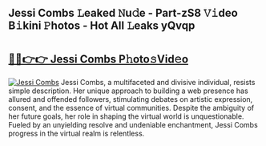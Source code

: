 ## Jessi Combs 𝙻eaked 𝙽u𝚍e - Part-zS8 𝚅𝚒deo B𝚒kini 𝙿hotos - Hot All 𝙻eaks yQvqp

# <h2><a href="http://ld0sglk.urlbe.top/?page=Jessi+Combs">🔗🔗👉👉 Jessi Combs P𝚑oto𝚜Vid𝚎o</a></h2>

[![Jessi Combs](https://i.imgur.com/eBuTRDB.gif)](http://ld0sglk.urlbe.top/?page=Jessi+Combs)
Jessi Combs, a multifaceted and divisive individual, resists simple description. Her unique approach to building a web presence has allured and offended followers, stimulating debates on artistic expression, consent, and the essence of virtual communities. Despite the ambiguity of her future goals, her role in shaping the virtual world is unquestionable. Fueled by an unyielding resolve and undeniable enchantment, Jessi Combs progress in the virtual realm is relentless.
